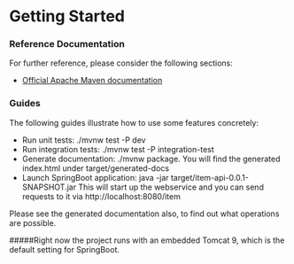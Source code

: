 # Getting Started

### Reference Documentation
For further reference, please consider the following sections:

* [Official Apache Maven documentation](https://maven.apache.org/guides/index.html)

### Guides
The following guides illustrate how to use some features concretely:

* Run unit tests: ./mvnw test -P dev
* Run integration tests: ./mvnw test -P integration-test
* Generate documentation: ./mvnw package. You will find the generated index.html under target/generated-docs
* Launch SpringBoot application: java -jar target/item-api-0.0.1-SNAPSHOT.jar This will start up the webservice and you can send requests to it via http://localhost:8080/item

Please see the generated documentation also, to find out what operations are possible.

#####Right now the project runs with an embedded Tomcat 9, which is the default setting for SpringBoot.
 
